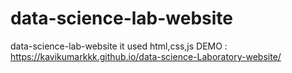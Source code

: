 # data-science-lab-website
data-science-lab-website it used html,css,js
DEMO : https://kavikumarkkk.github.io/data-science-Laboratory-website/
